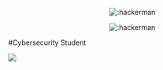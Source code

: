 
<p align="center"><img src="https://media.tenor.com/Pm4S40MGsIQAAAAC/hacker-hackerman.gif" alt=":hackerman" /></p>
<p align="center"><img src="https://a-static.besthdwallpaper.com/hackerman-wallpaper-2304x768-88913_103.jpg" alt=":hackerman" /></p>
#Cybersecurity Student

![](https://raw.githubusercontent.com/Sutil/Sutil/2b2fad3bf54522bb30c8c170591fc68ff51b69e6/github-contribution-grid-snake2.svg)
